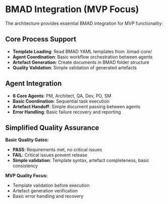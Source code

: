 # BMAD Integration (MVP Focus)

The architecture provides essential BMAD integration for MVP functionality:

## Core Process Support
- **Template Loading**: Read BMAD YAML templates from .bmad-core/
- **Agent Coordination**: Basic workflow orchestration between agents
- **Artefact Generation**: Create documents in BMAD folder structure
- **Quality Validation**: Simple validation of generated artefacts

## Agent Integration
- **6 Core Agents**: PM, Architect, QA, Dev, PO, SM
- **Basic Coordination**: Sequential task execution
- **Artefact Handoff**: Simple document passing between agents
- **Error Handling**: Basic failure recovery and reporting

## Simplified Quality Assurance

**Basic Quality Gates:**
- **PASS**: Requirements met, no critical issues
- **FAIL**: Critical issues prevent release
- **Simple validation**: Template syntax, artefact completeness, basic consistency

**MVP Quality Focus:**
- Template validation before execution
- Artefact generation verification
- Basic error handling and recovery

